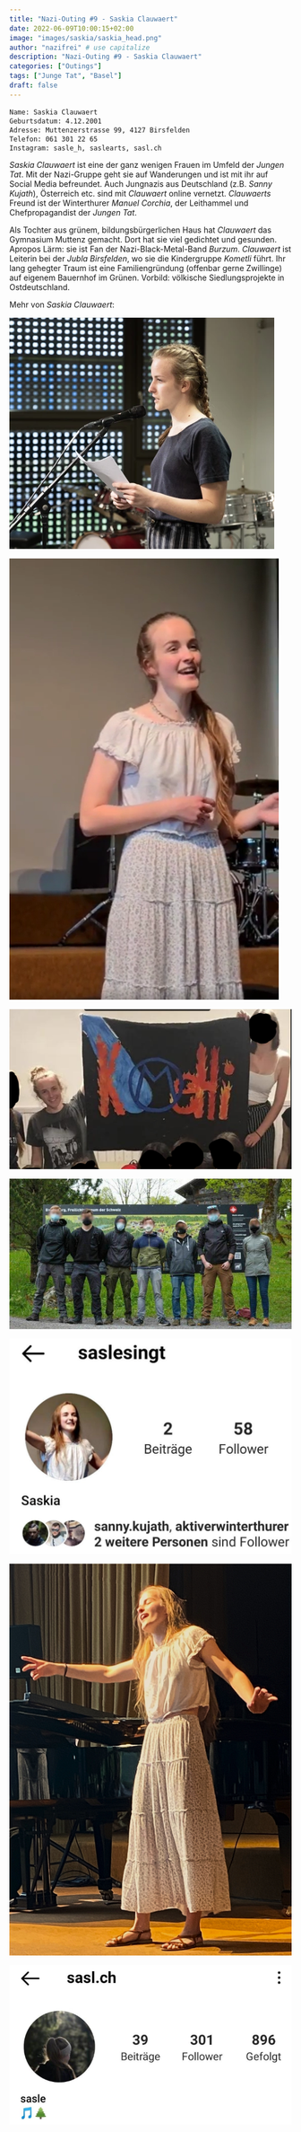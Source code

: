 ```yaml
---
title: "Nazi-Outing #9 - Saskia Clauwaert"
date: 2022-06-09T10:00:15+02:00
image: "images/saskia/saskia_head.png"
author: "nazifrei" # use capitalize
description: "Nazi-Outing #9 - Saskia Clauwaert"
categories: ["Outings"]
tags: ["Junge Tat", "Basel"]
draft: false
---
```


```
Name: Saskia Clauwaert
Geburtsdatum: 4.12.2001
Adresse: Muttenzerstrasse 99, 4127 Birsfelden
Telefon: 061 301 22 65
Instagram: sasle_h, saslearts, sasl.ch
```

_Saskia Clauwaert_ ist eine der ganz wenigen Frauen im Umfeld der _Jungen Tat_. Mit der Nazi-Gruppe geht sie auf Wanderungen und ist mit ihr auf Social Media befreundet. Auch Jungnazis aus Deutschland (z.B. _Sanny Kujath_), Österreich etc. sind mit _Clauwaert_ online vernetzt. _Clauwaerts_ Freund ist der Winterthurer _Manuel Corchia_, der Leithammel und Chefpropagandist der _Jungen Tat_.

Als Tochter aus grünem, bildungsbürgerlichen Haus hat _Clauwaert_ das Gymnasium Muttenz gemacht. Dort hat sie viel gedichtet und gesunden. Apropos Lärm: sie ist Fan der Nazi-Black-Metal-Band _Burzum_. _Clauwaert_ ist Leiterin bei der _Jubla Birsfelden_, wo sie die Kindergruppe _Kometli_ führt. Ihr lang gehegter Traum ist eine Familiengründung (offenbar gerne Zwillinge) auf eigenem Bauernhof im Grünen. Vorbild: völkische Siedlungsprojekte in Ostdeutschland.

Mehr von _Saskia Clauwaert_:

![](/images/saskia/saskia1.png)

![](/images/saskia/saskia2.png)

![](/images/saskia/saskia3.png)

![](/images/saskia/saskia4.jpg)

![](/images/saskia/saskia5.png)

![](/images/saskia/saskia6.png)

![](/images/saskia/saskia7.png)